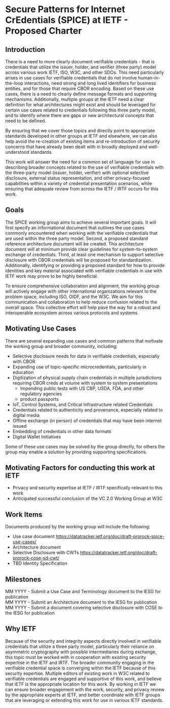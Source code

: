 # Secure Patterns for Internet CrEdentials (SPICE) at IETF - Proposed Charter

## Introduction

There is a need to more clearly document verifiable credentials - that is credentials that utilize the issuer, holder, and verifier (three party) model across various work IETF, ISO, W3C, and other SDOs.  This need particularly arises in use cases for verifiable credentials that do not involve human-in-the-loop interactions, need strong and long lived identifiers for business entities, and for those that require CBOR encoding. Based on these use cases, there is a need to clearly define message formats and supporting mechanisms.  Additionally, multiple groups at the IETF need a clear definition for what architectures might exist and should be leveraged for certain use cases related to credentials following this three party model, and to identify where there are gaps or new architectural concepts that need to be defined.

By ensuring that we cover those topics and directly point to appropriate standards developed in other groups at IETF and elsewhere, we can also help avoid the re-creation of existing items and re-introduction of security concerns that have already been dealt with in broadly deployed and well-understood standards. 

This work will answer the need for a common set of language for use in describing broader concepts related to the use of verifiable credentials with the three-party model (issuer, holder, verifier) with optional selective disclosure, external status representation, and other privacy-focused capabilities within a variety of credential presentation scenarios, while ensuring that adequate review from across the IETF / IRTF occurs for this work.

## Goals

The SPICE working group aims to achieve several important goals. It will first specify an informational document that outlines the use cases commonly encountered when working with the verifiable credentials that are used within the three party model. Second, a proposed standard reference architecture document will be created. This architecture document will at minimum provide clear guidelines for system-to-system exchange of credentials. Third, at least one mechanism to support selective disclosure with CBOR credentials will be proposed for standardization.  Additionally, identifying or providing a proposed standard for how to provide identities and key material associated with verifiable credentials in use with IETF work may prove to be highly beneficial.

To ensure comprehensive collaboration and alignment, the working group will actively engage with other international organizations relevant to the problem space, including ISO, OIDF, and the W3C. We aim for this communication and collaboration to help reduce confusion related to the overall space. This collective effort will help pave the way for a robust and interoperable ecosystem across various protocols and systems.  

## Motivating Use Cases

There are several expanding use cases and common patterns that motivate the working group and broader community, including:

- Selective disclosure needs for data in verifiable credentials, especially with CBOR
- Expanding use of topic-specific microcredentials, particularly in education
- Digitization of physical supply chain credentials in multiple jurisdictions requiring CBOR creds at volume with system to system presentations
  - Impending public tests with US CBP, USDA, FDA, and other regulatory agencies
  - product passports
- IoT, Control Systems, and Critical Infrastructure related Credentials
- Credentials related to authenticity and provenance, especially related to digital media
- Offline exchange (in person) of credentials that may have been internet issued
- Embedding of credentials in other data formats
- Digital Wallet Initiatives

Some of these use cases may be solved by the group directly, for others the group may enable a solution by providing supporting specifications.

## Motivating Factors for conducting this work at IETF

- Privacy and security expertise at IETF / IRTF specifically relevant to this work
- Anticipated successful conclusion of the VC 2.0 Working Group at W3C

## Work Items

Documents produced by the working group will include the following:

- Use case document https://datatracker.ietf.org/doc/draft-prorock-spice-use-cases/ 
- Architecture document
- Selective Disclosure with CWTs https://datatracker.ietf.org/doc/draft-prorock-cose-sd-cwt/ 
- TBD Identity Specification

## Milestones

MM YYYY - Submit a Use Case and Terminology document to the IESG for publication  
MM YYYY - Submit an Architecture document to the IESG for publication  
MM YYYY - Submit a document covering selective disclosure with COSE to the IESG for publication  

## Why IETF

Because of the security and integrity aspects directly involved in verifiable credentials that utilize a three party model, particularly their reliance on asymmetric cryptography with possible intermediaries during exchange, this topic must be worked with in cooperation with existing security expertise in the IETF and IRTF.  The broader community engaging in the verifiable credential space is converging within the IETF because of this security expertise. Multiple editors of existing work in W3C related to verifiable credentials are engaged and supportive of this work, and believe that IETF is the appropriate location for this work. By working in IETF we can ensure broader engagement with the work, security, and privacy review by the appropriate experts at IETF, and better coordinate with IETF groups that are leveraging or extending this work for use in various IETF standards.  

